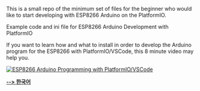 <p>This is a small repo of the minimum set of files for the beginner who would like to start developing with ESP8266 Arduino on the PlatformIO.

<p>Example code and ini file for ESP8266 Arduino Development with PlatformIO 

<p>If you want to learn how and what to install in order to develop the Arduino program for the ESP8266 with PlatformIO/VSCode, this 8 minute video may help you.</p>

  [![ESP8266 Arduino Programming with PlatformIO/VSCode](https://user-images.githubusercontent.com/13171662/133170240-f636d423-6550-4da4-bd7a-1d1ea67b1829.jpg)](https://youtu.be/rT6PiDliol8 "ESP8266 Arduino Programming with PlatformIO/VSCode")

[**--> 한국어**](/README.md)
